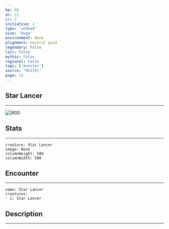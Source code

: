 ```yaml
---
hp: 60
ac: 11
cr: 2
initiative: 2
type: 'undead'    
size: 'Huge'
environment: None
alignment: neutral good
legendary: False
lair: False
mythic: False
regional: False
tags: ['monster']
source: "MCV1SC"
page: 12
---
```


## Star Lancer
---

![|600](D:/Program%20Files/5e.tools/img/bestiary/MCV1SC/Star%20Lancer.webp)

## Stats
---

```statblock
creature: Star Lancer
image: None
columnHeight: 500
columnWidth: 500
```

## Encounter
---

```encounter-table
name: Star Lancer
creatures:
- 1: Star Lancer
```

## Description
---




